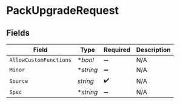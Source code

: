 # PackUpgradeRequest


## Fields

| Field                  | Type                   | Required               | Description            |
| ---------------------- | ---------------------- | ---------------------- | ---------------------- |
| `AllowCustomFunctions` | **bool*                | :heavy_minus_sign:     | N/A                    |
| `Minor`                | **string*              | :heavy_minus_sign:     | N/A                    |
| `Source`               | *string*               | :heavy_check_mark:     | N/A                    |
| `Spec`                 | **string*              | :heavy_minus_sign:     | N/A                    |